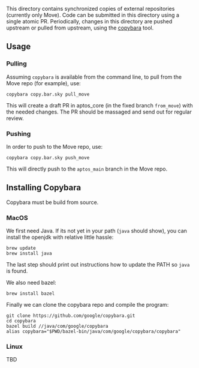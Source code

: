 This directory contains synchronized copies of external repositories (currently only Move). Code can be submitted in this directory using a single atomic PR. Periodically, changes in this directory
are pushed upstream or pulled from upstream, using the [copybara](https://github.com/google/copybara) tool.

## Usage

### Pulling

Assuming `copybara` is available from the command line, to pull from the
Move repo (for example), use:


```shell
copybara copy.bar.sky pull_move
```

This will create a draft PR in aptos_core (in the fixed branch `from_move`) with the needed changes. The PR should be massaged and send out for regular review.

### Pushing

In order to push to the Move repo, use:

```shell
copybara copy.bar.sky push_move
```

This will directly push to the `aptos_main` branch in the Move repo.


## Installing Copybara

Copybara must be build from source. 

### MacOS

We first need Java. If its not yet in your path (`java` should show), you can install the openjdk with relative little hassle:

```shell
brew update
brew install java
```

The last step should print out instructions how to update the PATH so `java` is found.

We also need bazel:

```shell
brew install bazel
```

Finally we can clone the copybara repo and compile the program:

```shell
git clone https://github.com/google/copybara.git
cd copybara
bazel build //java/com/google/copybara
alias copybara="$PWD/bazel-bin/java/com/google/copybara/copybara"
```

### Linux

TBD
